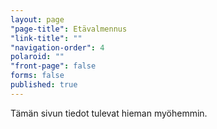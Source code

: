 ```yaml
---
layout: page
"page-title": Etävalmennus
"link-title": ""
"navigation-order": 4
polaroid: ""
"front-page": false
forms: false
published: true
---
```


Tämän sivun tiedot tulevat hieman myöhemmin.
